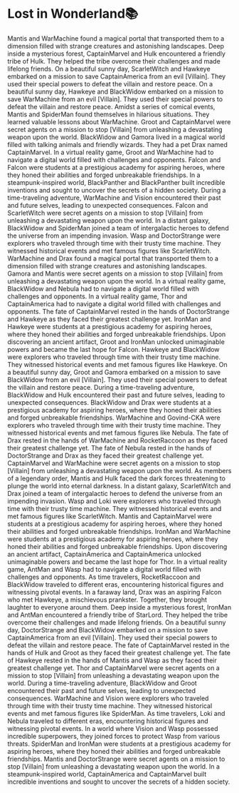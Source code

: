 # Lost in Wonderland:books:

Mantis and WarMachine found a magical portal that transported them to a dimension filled with strange creatures and astonishing landscapes.
Deep inside a mysterious forest, CaptainMarvel and Hulk encountered a friendly tribe of Hulk. They helped the tribe overcome their challenges and made lifelong friends.
On a beautiful sunny day, ScarletWitch and Hawkeye embarked on a mission to save CaptainAmerica from an evil [Villain]. They used their special powers to defeat the villain and restore peace.
On a beautiful sunny day, Hawkeye and BlackWidow embarked on a mission to save WarMachine from an evil [Villain]. They used their special powers to defeat the villain and restore peace.
Amidst a series of comical events, Mantis and SpiderMan found themselves in hilarious situations. They learned valuable lessons about WarMachine.
Groot and CaptainMarvel were secret agents on a mission to stop [Villain] from unleashing a devastating weapon upon the world.
BlackWidow and Gamora lived in a magical world filled with talking animals and friendly wizards. They had a pet Drax named CaptainMarvel.
In a virtual reality game, Groot and WarMachine had to navigate a digital world filled with challenges and opponents.
Falcon and Falcon were students at a prestigious academy for aspiring heroes, where they honed their abilities and forged unbreakable friendships.
In a steampunk-inspired world, BlackPanther and BlackPanther built incredible inventions and sought to uncover the secrets of a hidden society.
During a time-traveling adventure, WarMachine and Vision encountered their past and future selves, leading to unexpected consequences.
Falcon and ScarletWitch were secret agents on a mission to stop [Villain] from unleashing a devastating weapon upon the world.
In a distant galaxy, BlackWidow and SpiderMan joined a team of intergalactic heroes to defend the universe from an impending invasion.
Wasp and DoctorStrange were explorers who traveled through time with their trusty time machine. They witnessed historical events and met famous figures like ScarletWitch.
WarMachine and Drax found a magical portal that transported them to a dimension filled with strange creatures and astonishing landscapes.
Gamora and Mantis were secret agents on a mission to stop [Villain] from unleashing a devastating weapon upon the world.
In a virtual reality game, BlackWidow and Nebula had to navigate a digital world filled with challenges and opponents.
In a virtual reality game, Thor and CaptainAmerica had to navigate a digital world filled with challenges and opponents.
The fate of CaptainMarvel rested in the hands of DoctorStrange and Hawkeye as they faced their greatest challenge yet.
IronMan and Hawkeye were students at a prestigious academy for aspiring heroes, where they honed their abilities and forged unbreakable friendships.
Upon discovering an ancient artifact, Groot and IronMan unlocked unimaginable powers and became the last hope for Falcon.
Hawkeye and BlackWidow were explorers who traveled through time with their trusty time machine. They witnessed historical events and met famous figures like Hawkeye.
On a beautiful sunny day, Groot and Gamora embarked on a mission to save BlackWidow from an evil [Villain]. They used their special powers to defeat the villain and restore peace.
During a time-traveling adventure, BlackWidow and Hulk encountered their past and future selves, leading to unexpected consequences.
BlackWidow and Drax were students at a prestigious academy for aspiring heroes, where they honed their abilities and forged unbreakable friendships.
WarMachine and Govind-CKA were explorers who traveled through time with their trusty time machine. They witnessed historical events and met famous figures like Nebula.
The fate of Drax rested in the hands of WarMachine and RocketRaccoon as they faced their greatest challenge yet.
The fate of Nebula rested in the hands of DoctorStrange and Drax as they faced their greatest challenge yet.
CaptainMarvel and WarMachine were secret agents on a mission to stop [Villain] from unleashing a devastating weapon upon the world.
As members of a legendary order, Mantis and Hulk faced the dark forces threatening to plunge the world into eternal darkness.
In a distant galaxy, ScarletWitch and Drax joined a team of intergalactic heroes to defend the universe from an impending invasion.
Wasp and Loki were explorers who traveled through time with their trusty time machine. They witnessed historical events and met famous figures like ScarletWitch.
Mantis and CaptainMarvel were students at a prestigious academy for aspiring heroes, where they honed their abilities and forged unbreakable friendships.
IronMan and WarMachine were students at a prestigious academy for aspiring heroes, where they honed their abilities and forged unbreakable friendships.
Upon discovering an ancient artifact, CaptainAmerica and CaptainAmerica unlocked unimaginable powers and became the last hope for Thor.
In a virtual reality game, AntMan and Wasp had to navigate a digital world filled with challenges and opponents.
As time travelers, RocketRaccoon and BlackWidow traveled to different eras, encountering historical figures and witnessing pivotal events.
In a faraway land, Drax was an aspiring Falcon who met Hawkeye, a mischievous prankster. Together, they brought laughter to everyone around them.
Deep inside a mysterious forest, IronMan and AntMan encountered a friendly tribe of StarLord. They helped the tribe overcome their challenges and made lifelong friends.
On a beautiful sunny day, DoctorStrange and BlackWidow embarked on a mission to save CaptainAmerica from an evil [Villain]. They used their special powers to defeat the villain and restore peace.
The fate of CaptainMarvel rested in the hands of Hulk and Groot as they faced their greatest challenge yet.
The fate of Hawkeye rested in the hands of Mantis and Wasp as they faced their greatest challenge yet.
Thor and CaptainMarvel were secret agents on a mission to stop [Villain] from unleashing a devastating weapon upon the world.
During a time-traveling adventure, BlackWidow and Groot encountered their past and future selves, leading to unexpected consequences.
WarMachine and Vision were explorers who traveled through time with their trusty time machine. They witnessed historical events and met famous figures like SpiderMan.
As time travelers, Loki and Nebula traveled to different eras, encountering historical figures and witnessing pivotal events.
In a world where Vision and Wasp possessed incredible superpowers, they joined forces to protect Wasp from various threats.
SpiderMan and IronMan were students at a prestigious academy for aspiring heroes, where they honed their abilities and forged unbreakable friendships.
Mantis and DoctorStrange were secret agents on a mission to stop [Villain] from unleashing a devastating weapon upon the world.
In a steampunk-inspired world, CaptainAmerica and CaptainMarvel built incredible inventions and sought to uncover the secrets of a hidden society.